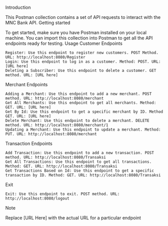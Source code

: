Introduction

This Postman collection contains a set of API requests to interact with the MNC Bank API.
Getting started

To get started, make sure you have Postman installed on your local machine. You can import this collection into Postman to get all the API endpoints ready for testing.
Usage
Customer Endpoints

    Register: Use this endpoint to register new customers. POST Method. URL: http://localhost:8080/Register
    Login: Use this endpoint to log in as a customer. Method: POST. URL: [URL here]
    Deleting a Subscriber: Use this endpoint to delete a customer. GET method. URL: [URL here]

Merchant Endpoints

    Adding a Merchant: Use this endpoint to add a new merchant. POST method. URL: http://localhost:8080/merchant
    Get All Merchants: Use this endpoint to get all merchants. Method: GET. URL: [URL here]
    Get By Id: Use this endpoint to get a specific merchant by ID. Method GET. URL: [URL here]
    Delete Merchant: Use this endpoint to delete a merchant. DELETE method. URL: http://localhost:8080/merchant/1
    Updating a Merchant: Use this endpoint to update a merchant. Method: PUT. URL: http://localhost:8080/merchant

Transaction Endpoints

    Add Transaction: Use this endpoint to add a new transaction. POST method. URL: http://localhost:8080/Transaksi
    Get All Transactions: Use this endpoint to get all transactions. Method: GET. URL: http://localhost:8080/Transaksi
    Get Transactions Based on Id: Use this endpoint to get a specific transaction by ID. Method: GET. URL: http://localhost:8080/Transaksi

Exit

    Exit: Use this endpoint to exit. POST method. URL: http://localhost:8080/logout

Note

Replace [URL Here] with the actual URL for a particular endpoint